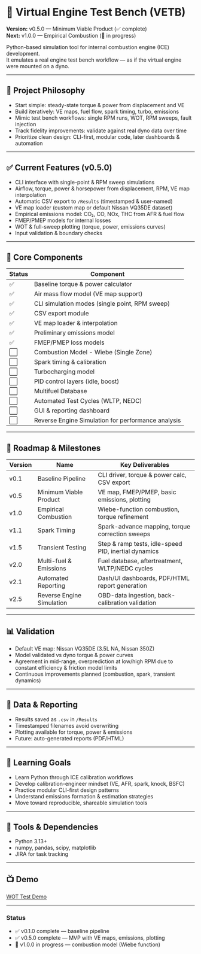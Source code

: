 # 🧪 Virtual Engine Test Bench (VETB)

**Version:** v0.5.0 — Minimum Viable Product (✅ complete)  
**Next:** v1.0.0 — Empirical Combustion (🚧 in progress)

Python-based simulation tool for internal combustion engine (ICE) development.  
It emulates a real engine test bench workflow — as if the virtual engine were mounted on a dyno.

---

## 🎯 Project Philosophy
- Start simple: steady-state torque & power from displacement and VE  
- Build iteratively: VE maps, fuel flow, spark timing, turbo, emissions  
- Mimic test bench workflows: single RPM runs, WOT, RPM sweeps, fault injection  
- Track fidelity improvements: validate against real dyno data over time  
- Prioritize clean design: CLI-first, modular code, later dashboards & automation  

---

## ✅ Current Features (v0.5.0)
- CLI interface with single-point & RPM sweep simulations  
- Airflow, torque, power & horsepower from displacement, RPM, VE map interpolation  
- Automatic CSV export to `/Results` (timestamped & user-named)  
- VE map loader (custom map or default Nissan VQ35DE dataset)  
- Empirical emissions model: CO₂, CO, NOx, THC from AFR & fuel flow  
- FMEP/PMEP models for internal losses  
- WOT & full-sweep plotting (torque, power, emissions curves)  
- Input validation & boundary checks  

---

## 🧱 Core Components
| Status | Component |
|--------|-----------|
| ✅ | Baseline torque & power calculator |
| ✅ | Air mass flow model (VE map support) |
| ✅ | CLI simulation modes (single point, RPM sweep) |
| ✅ | CSV export module |
| ✅ | VE map loader & interpolation |
| ✅ | Preliminary emissions model |
| ✅ | FMEP/PMEP loss models |
| ⬜ | Combustion Model - Wiebe (Single Zone) |
| ⬜ | Spark timing & calibration |
| ⬜ | Turbocharging model |
| ⬜ | PID control layers (idle, boost) |
| ⬜ | Multifuel Database |
| ⬜ | Automated Test Cycles (WLTP, NEDC)|
| ⬜ | GUI & reporting dashboard |
| ⬜ | Reverse Engine Simulation for performance analysis |

---

## 🚦 Roadmap & Milestones
| Version | Name | Key Deliverables |
|---------|------|------------------|
| v0.1 | Baseline Pipeline | CLI driver, torque & power calc, CSV export |
| v0.5 | Minimum Viable Product | VE map, FMEP/PMEP, basic emissions, plotting |
| v1.0 | Empirical Combustion | Wiebe-function combustion, torque refinement |
| v1.1 | Spark Timing | Spark-advance mapping, torque correction sweeps |
| v1.5 | Transient Testing | Step & ramp tests, idle-speed PID, inertial dynamics |
| v2.0 | Multi-fuel & Emissions | Fuel database, aftertreatment, WLTP/NEDC cycles |
| v2.1 | Automated Reporting | Dash/UI dashboards, PDF/HTML report generation |
| v2.5 | Reverse Engine Simulation | OBD-data ingestion, back-calibration validation |

---

## 📊 Validation
- Default VE map: Nissan VQ35DE (3.5L NA, Nissan 350Z)  
- Model validated vs dyno torque & power curves  
- Agreement in mid-range, overprediction at low/high RPM due to constant efficiency & friction model limits  
- Continuous improvements planned (combustion, spark, transient dynamics)  

---

## 💾 Data & Reporting
- Results saved as `.csv` in `/Results`  
- Timestamped filenames avoid overwriting  
- Plotting available for torque, power & emissions  
- Future: auto-generated reports (PDF/HTML)  

---

## 🧠 Learning Goals
- Learn Python through ICE calibration workflows  
- Develop calibration-engineer mindset (VE, AFR, spark, knock, BSFC)  
- Practice modular CLI-first design patterns  
- Understand emissions formation & estimation strategies  
- Move toward reproducible, shareable simulation tools  

---

## 📎 Tools & Dependencies
- Python 3.13+  
- numpy, pandas, scipy,  matplotlib  
- JIRA for task tracking  

---

## 📺 Demo
[WOT Test Demo](https://drive.google.com/file/d/1-dpdAOZIZWzUSkz9k_nm_YxfedbN-AH8/view?usp=sharing)

---

### Status
- ✅ v0.1.0 complete — baseline pipeline  
- ✅ v0.5.0 complete — MVP with VE maps, emissions, plotting  
- 🚧 v1.0.0 in progress — combustion model (Wiebe function)  

